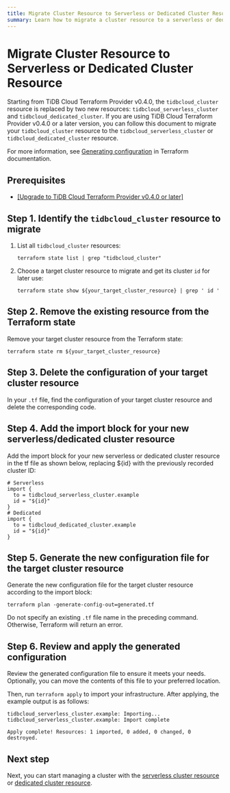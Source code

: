 ```yaml
---
title: Migrate Cluster Resource to Serverless or Dedicated Cluster Resource
summary: Learn how to migrate a cluster resource to a serverless or dedicated cluster resource.
---
```


# Migrate Cluster Resource to Serverless or Dedicated Cluster Resource

Starting from TiDB Cloud Terraform Provider v0.4.0, the `tidbcloud_cluster` resource is replaced by two new resources: `tidbcloud_serverless_cluster` and `tidbcloud_dedicated_cluster`. If you are using TiDB Cloud Terraform Provider v0.4.0 or a later version, you can follow this document to migrate your `tidbcloud_cluster` resource to the `tidbcloud_serverless_cluster` or `tidbcloud_dedicated_cluster` resource. 

For more information, see [Generating configuration](https://developer.hashicorp.com/terraform/language/import/generating-configuration) in Terraform documentation.

## Prerequisites

- [[Upgrade to TiDB Cloud Terraform Provider v0.4.0 or later]](https://registry.terraform.io/providers/tidbcloud/tidbcloud/latest)

## Step 1. Identify the `tidbcloud_cluster` resource to migrate

1. List all `tidbcloud_cluster` resources:

    ```shell
    terraform state list | grep "tidbcloud_cluster"
    ```

2. Choose a target cluster resource to migrate and get its cluster `id` for later use:

    ```shell
    terraform state show ${your_target_cluster_resource} | grep ' id '
    ```

## Step 2. Remove the existing resource from the Terraform state

Remove your target cluster resource from the Terraform state:

```shell
terraform state rm ${your_target_cluster_resource}
```

## Step 3. Delete the configuration of your target cluster resource

In your `.tf` file, find the configuration of your target cluster resource and delete the corresponding code.

## Step 4. Add the import block for your new serverless/dedicated cluster resource

Add the import block for your new serverless or dedicated cluster resource in the tf file as shown below, replacing ${id} with the previously recorded cluster ID:
```
# Serverless
import {
  to = tidbcloud_serverless_cluster.example
  id = "${id}"
}  
# Dedicated
import {
  to = tidbcloud_dedicated_cluster.example
  id = "${id}"
}  
```

## Step 5. Generate the new configuration file for the target cluster resource

Generate the new configuration file for the target cluster resource according to the import block:

```shell
terraform plan -generate-config-out=generated.tf
```

Do not specify an existing `.tf` file name in the preceding command. Otherwise, Terraform will return an error.

## Step 6. Review and apply the generated configuration

Review the generated configuration file to ensure it meets your needs. Optionally, you can move the contents of this file to your preferred location.

Then, run `terraform apply` to import your infrastructure. After applying, the example output is as follows: 
```shell
tidbcloud_serverless_cluster.example: Importing... 
tidbcloud_serverless_cluster.example: Import complete 

Apply complete! Resources: 1 imported, 0 added, 0 changed, 0 destroyed.
```

## Next step

Next, you can start managing a cluster with the [serverless cluster resource](/tidb-cloud/terraform-use-serverless-cluster-resource.md) or [dedicated cluster resource](/tidb-cloud/terraform-use-dedicated-cluster-resource.md).
